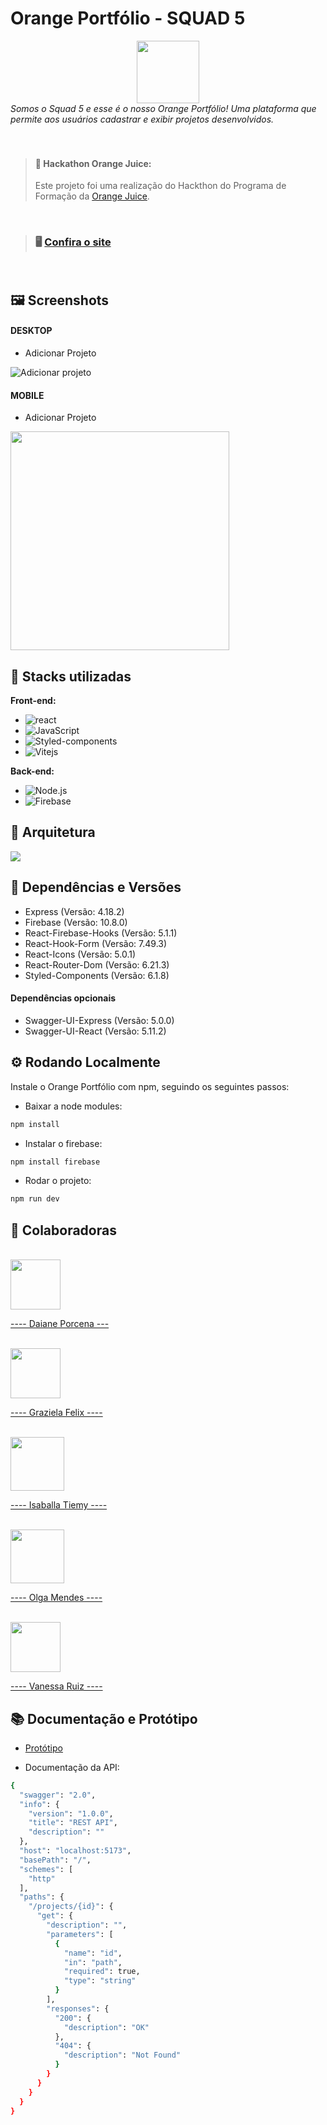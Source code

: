 # Orange Portfólio - SQUAD 5

<div align="center">
<img src="https://github.com/tiemyz/orange-portfolio-squad5/assets/63428197/d42129bf-dc8f-421d-a68f-4199b1500109" width="100px">
</div>
<em> Somos o Squad 5 e esse é o nosso Orange Portfólio! Uma plataforma que permite aos usuários cadastrar e exibir projetos desenvolvidos.</em>
</br>
</br>
</br>


> <h4>🍊 Hackathon Orange Juice:</h4>
> Este projeto foi uma realização do Hackthon do Programa de Formação da <a href="https://tech.orangejuice.com.br/orangejuice">Orange Juice</a>.
</br>

> ### 🖥️ [Confira o site](https://orange-portfolio-squad5.vercel.app/)
</br>

## 🖼️ Screenshots
<h4>DESKTOP</h4>

- Adicionar Projeto

![Adicionar projeto](https://github.com/tiemyz/orange-portfolio-squad5/assets/63428197/fb239a52-a4c2-4fbb-a8a1-b1547d9b5fab)

<h4>MOBILE</h4>

- Adicionar Projeto

<img src="https://github.com/tiemyz/orange-portfolio-squad5/assets/63428197/4c548255-83e1-4207-858a-0c47fd5b43f2" height="350px">


## 🔧 Stacks utilizadas

**Front-end:**

- ![react](https://img.shields.io/badge/-React.js-ff5522?style=flat&logo=react)
- ![JavaScript](https://img.shields.io/badge/-JavaScript-ff5522?style=flat&logo=javascript)
- ![Styled-components](https://img.shields.io/badge/-Styled--components-ff5522?style=flat&logo=styled-components)
- ![Vitejs](https://img.shields.io/badge/-Vitejs-ff5522?style=flat&logo=vite)

**Back-end:**

- ![Node.js](https://img.shields.io/badge/-Node.js-ff5522?style=flat&logo=node.js)
- ![Firebase](https://img.shields.io/badge/-Firebase-ff5522?style=flat&logo=firebase)

## 🧱 Arquitetura
<img src="https://github.com/tiemyz/orange-portfolio-squad5/assets/63428197/4e409d1c-a2ee-4bfd-9880-05cf3cc3fe6a">

## 🚧 Dependências e Versões

- Express (Versão: 4.18.2)
- Firebase (Versão: 10.8.0)
- React-Firebase-Hooks (Versão: 5.1.1)
- React-Hook-Form (Versão: 7.49.3)
- React-Icons (Versão: 5.0.1)
- React-Router-Dom (Versão: 6.21.3)
- Styled-Components (Versão: 6.1.8)

#### Dependências opcionais

- Swagger-UI-Express (Versão: 5.0.0)
- Swagger-UI-React (Versão: 5.11.2)

## ⚙️ Rodando Localmente

Instale o Orange Portfólio com npm, seguindo os seguintes passos:

- Baixar a node modules:

```bash
npm install
```

- Instalar o firebase:

```bash
npm install firebase
```

- Rodar o projeto:

```bash
npm run dev
```

## 💼 Colaboradoras

<br>
<a href="https://github.com/DaianePorcena"><img src="https://github.com/tiemyz/orange-portfolio-squad5/assets/63428197/ac62380c-bc39-4cc1-a17c-79481d842637" height="80px">

---- Daiane Porcena --- </a>

<br>
<a href="https://github.com/Grazifelix"><img src="https://github.com/tiemyz/orange-portfolio-squad5/assets/63428197/e7c35816-a72e-43bb-b319-5e39eae20876" height="80px">

---- Graziela Felix ----</a>

<br>
<a href="https://github.com/tiemyz"><img src="https://github.com/tiemyz/orange-portfolio-squad5/assets/63428197/4be2d6ce-d093-4ace-9a16-b26fe6d7aa20" height="86px">

---- Isaballa Tiemy ----</a>

<br>
<a href="https://github.com/olgacsmendes"><img src="https://github.com/tiemyz/orange-portfolio-squad5/assets/63428197/6f1dd3c0-e5b0-431f-8e1c-a303d0f5ff51" height="86px">

---- Olga Mendes ----</a>

<br>
<a href="https://github.com/vlruiz108"><img src="https://github.com/tiemyz/orange-portfolio-squad5/assets/63428197/9da44009-2446-4c46-aa79-ea4fba28b433" height="80px">

---- Vanessa Ruiz ----</a>


## 📚 Documentação e Protótipo
- [Protótipo](https://www.figma.com/file/utDx59m5Opz1lDSN1J4r9I/Desafio---Programa-de-Forma%C3%A7%C3%A3o-5.0?type=design&node-id=171-2351&mode=design&t=bz8BZHdEaUUh6yH8-0)

- Documentação da API:
```bash
{
  "swagger": "2.0",
  "info": {
    "version": "1.0.0",
    "title": "REST API",
    "description": ""
  },
  "host": "localhost:5173",
  "basePath": "/",
  "schemes": [
    "http"
  ],
  "paths": {
    "/projects/{id}": {
      "get": {
        "description": "",
        "parameters": [
          {
            "name": "id",
            "in": "path",
            "required": true,
            "type": "string"
          }
        ],
        "responses": {
          "200": {
            "description": "OK"
          },
          "404": {
            "description": "Not Found"
          }
        }
      }
    }
  }
}

```